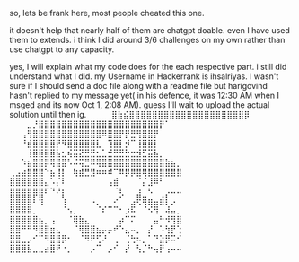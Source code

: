 so, lets be frank here, most people cheated this one.

it doesn't help that nearly half of them are chatgpt doable. even I have used them to extends.
i think I did around 3/6 challenges on my own rather than use chatgpt to any capacity.

yes, I will explain what my code does for the each respective part. i still did understand what I did. 
my Username in Hackerrank is ihsalriyas. I wasn't sure if I should send a doc file along with a 
readme file but harigovind hasn't replied to my message yet( in his defence, it was 12:30 AM when I msged and its now Oct 1, 2:08 AM). 
guess I'll wait to upload the actual solution until then ig.
				⠀⠀⠀⠀⣿⣷⣮⣿⣿⣿⣿⣿⣿⣿⣿⣿⣿⣿⣿⣿⣿⣿⣿⣿⣿⣿⣿⡿⠀⠀
				⠀⠀⠀⣀⡘⣿⣿⣿⣿⣿⣿⣿⣿⣿⣿⣿⣿⣿⣿⣿⣿⣿⣿⣿⣿⣿⡟⠁⠀⠀
				⠀⠀⢠⢻⣿⣿⣿⣿⣿⣿⣿⣿⣿⣿⣿⣿⠿⣿⣿⡟⡟⣛⢻⣿⣿⡟⠀⠀⠀⠀
				⠀⠀⠘⣾⣿⣿⣿⣿⡟⠻⣿⣿⣿⣿⣿⣇⠀⢹⣿⡇⡺⠉⢸⣿⣿⡇⠀⠀⠀⠀
				⠀⠀⠀⢸⣿⣿⣿⣿⣧⣂⢮⣭⣝⣛⣛⣂⣁⣚⣛⣛⣓⣒⣺⣋⣭⣧⡀⠀⠀⠀
				⠀⠀⠱⣦⣿⣿⡿⢿⣿⣿⠣⠬⢭⣛⠿⢿⣿⣿⣿⣿⣿⣿⣿⣿⣿⣿⣿⣷⣦⡀
				⢀⣠⣴⣿⣿⣿⠑⣦⢸⡇⠀⢷⣾⣛⣻⠶⠶⠾⠉⠿⡿⡿⣿⢿⣿⣿⣿⣿⣿⣿
				⣿⣿⣿⣿⣿⣿⣄⠡⡌⠇⠀⠀⠀⠀⠀⠀⠀⢠⣾⠀⠀⠀⠈⡌⣸⠿⠃⠀⠀⠀
				⣿⣿⣿⣿⣿⣿⠏⠙⠜⡆⠀⠀⠀⠀⠀⠀⠀⠀⠈⢇⠀⠀⣰⠀⠣⠀⠀⡠⠤⠤
				⣿⣿⣿⣿⠇⢻⠀⠀⠀⢱⠀⠀⠀⠀⠠⡀⠀⠀⠔⠁⠀⣠⢟⢿⣶⣤⣾⡇⡠⠀
				⣿⣿⣿⣿⡀⠀⠀⠀⠀⠈⢢⡀⠀⠀⠀⠈⠎⠉⠉⠂⡰⠯⠀⠈⠪⢻⠀⢼⣤⡀
				⣿⣿⣿⣿⣿⣦⡀⢠⠀⠀⠈⢿⣷⣄⠀⠀⠀⠀⠀⡴⠉⠍⠀⠀⠀⣤⠓⠺⢻⣿
				⣿⣿⠛⠛⠻⣿⣿⣶⣄⠀⠀⠈⢿⣿⣿⣦⡤⡤⠞⠑⣄⠤⡀⠀⡜⠀⠡⢳⡟⢑
				⣿⣿⣀⡠⠊⠉⠻⣿⣿⡿⠂⠀⠈⠻⠟⢋⠜⠀⢀⠀⢈⢓⠦⡀⠁⠙⣵⡿⠭⠊
				⣿⣿⣿⣧⣀⣀⣴⣿⠟⠐⡀⠀⠀⠀⡠⠉⠀⡠⠊⠀⡜⠀⢣⡈⠓⢤⡟⢠⠤⠤
